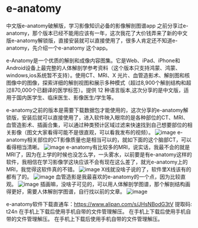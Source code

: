 # e-anatomy
中文版e-anatomy破解版，学习影像知识必备的影像解剖图谱app
之前分享过e-anatomy，那个版本已经不能用应该有一年，这次我花了大价钱弄来了新的中文版e-anatomy解锁版，直接安装就可以直接使用了，很多人肯定还不知道e-anatomy，先介绍一个e-anatomy 这个app。

e-Anatomy是一个优质的解剖和成像内容图集。它是Web、iPad、iPhone和Android设备上最完整的人体解剖学参考资料（这个版本只支持鸿蒙、鸿蒙、windows,ios系统暂不支持）。使用CT、MRI、X 光片、血管造影术、解剖图和核图像中的图像，探索详细的解剖视图和展示多种模式（超过8,900个解剖结构和超过870,000个已翻译的医学标签）。提供 12 种语言版本,这次分享的是中文版，适用于国内医学生、临床医生、影像医生/学生等。

e-anatomy之前的版本是需要下载数据包才能使用的，这次分享的e-anatomy解锁版，安装后就可以直接使用了，进入软件映入眼帘的是各种部位的CT、MRI、血管造影术、插画合集，可以通过种类预计区域过滤来快速找到自己想要部位的相关影像（图文大家看得可能不是很直观，可以看我发布的视频）。
![image](https://imgs.mznzd.com/imgs/1701/1.jpg) 
e-anatomy相关部位的CT影像质量也是相当可以的，就如下面的这个脑部CT，可以看得相当清晰。
![image](https://imgs.mznzd.com/imgs/1701/2.jpg) 
e-anatomy有比较多的MRI，说实话，我最不会的就是MRI了，因为在上学的时候也没怎么学，一头雾水，以前要是有e-anatomy这样的软件，我相信在学习影像学这块应该不会有现在这么差了，就光e-anatomy上的MRI，我觉得这软件真的不错。
![image](https://imgs.mznzd.com/imgs/1701/3.jpg) 
X线就没啥子说的了，软件里X线该有的都有了的。
![image](https://imgs.mznzd.com/imgs/1701/4.jpg) 
血管造影是我最喜欢的e-anatomy的一个点，因为比较直观。
![image](https://imgs.mznzd.com/imgs/1701/5.jpg) 
插画嘛，没啥子可见的，可以用人体解剖学图谱，那个解剖结构画得更好，需要人体解剖学图谱，自行找以前的文章。
![image](https://imgs.mznzd.com/imgs/1701/6.jpg) 

e-anatomy软件下载直通车：https://www.alipan.com/s/JHsNBodG3tV
提取码: t24n
在手机上下载后使用手机自带的文件管理解压。
在手机上下载后使用手机自带的文件管理解压。
在手机上下载后使用手机自带的文件管理解压。
